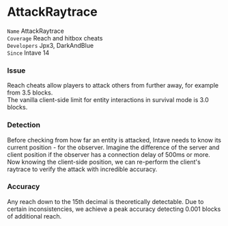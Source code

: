 # AttackRaytrace

`Name` AttackRaytrace<br>
`Coverage` Reach and hitbox cheats<br>
`Developers` Jpx3, DarkAndBlue<br>
`Since` Intave 14<br>

### Issue
Reach cheats allow players to attack others from further away, for example from 3.5 blocks.<br>
The vanilla client-side limit for entity interactions in survival mode is 3.0 blocks.

### Detection
Before checking from how far an entity is attacked, Intave needs to know its current position - for the observer.
Imagine the difference of the server and client position if the observer has a connection delay of 500ms or more.
Now knowing the client-side position, we can re-perform the client's raytrace to verify the attack with incredible accuracy.
<!--Commonly used mods like Optifine make matters with their "bugfixes" and "optimizations" only worse.-->


### Accuracy
Any reach down to the 15th decimal is theoretically detectable.
Due to certain inconsistencies, we achieve a peak accuracy detecting 0.001 blocks of additional reach.

<!--
### History
[redacted until further notice]

### Issues
[redacted until further notice]
-->